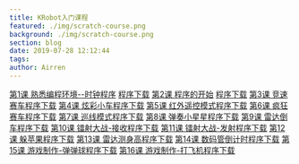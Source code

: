 ```yaml
---
title: KRobot入门课程
featured: ./img/scratch-course.png
background: ./img/scratch-course.png
section: blog
date: 2019-07-28 12:12:44
tags:
author: Airren
---
```


[第1课 熟悉编程环境--时钟程序](./course/小氪入门/第1课时钟程序/第1课.pptx) [程序下载](./course/小氪入门/第1课时钟程序/时钟程序练习2.sb2)
[第2课 程序的开始](./course/小氪入门/第2课程序的开始/第二节.docx) [程序下载](./course/小氪入门/第2课程序的开始/按键控制.sb2)
[第3课 竞速赛车](./course/小氪入门/第3课竞速赛车/第3课.pptx)[程序下载](./course/小氪入门/第3课竞速赛车/竞速赛车.sb2)
[第4课 炫彩小车](./course/小氪入门/第4课炫彩小车/第4课.pptx)[程序下载](./course/小氪入门/第4课炫彩小车/炫彩小车.sb2)
[第5课 红外遥控模式](./course/小氪入门/第5课红外遥控模式/第5课.pptx)[程序下载](./course/小氪入门/第5课红外遥控模式/红外遥控车.sb2)
[第6课 疯狂赛车](./course/小氪入门/第6课疯狂赛车/第6课.pptx)[程序下载](./course/小氪入门/第6课疯狂赛车/疯狂模式.sb2)
[第7课 巡线模式](./course/小氪入门/第7课寻线模式/第7课.pptx)[程序下载](./course/小氪入门/第7课寻线模式/寻线模式.sb2)
[第8课 弹奏小星星](./course/小氪入门/第8课弹奏小星星/第8课.pptx)[程序下载](./course/小氪入门/第8课弹奏小星星/弹奏电子音乐.sb2)
[第9课 雷达倒车](./course/小氪入门/第9课雷达倒车/第9课.pptx)[程序下载](./course/小氪入门/第9课雷达倒车/倒车雷达.sb2)
[第10课 镭射大战-接收](./course/小氪入门/第10课镭射大战-接收/第10课.pptx)[程序下载](./course/小氪入门/第10课镭射大战-接收/红外线接收掉血程序3.sb2)
[第11课 镭射大战-发射](./course/小氪入门/第11课镭射大战-发射/第11课.pptx)[程序下载](./course/小氪入门/第11课镭射大战-发射/镭射大战-发射.sb2)
[第12课 躲苹果](./course/小氪入门/第12课躲苹果/第12课.pptx)[程序下载](./course/小氪入门/第12课躲苹果/老鼠接苹果.sb2)
[第13课 雷达测身高](./course/小氪入门/第13课雷达测身高/第13课.pptx)[程序下载](./course/小氪入门/第13课雷达测身高/雷达测身高2.sb2)
[第14课 数码管倒计时](./course/小氪入门/第14课数码管到计时器/第14课.pptx)[程序下载](./course/小氪入门/第14课数码管到计时器/数码管倒计时-无小数点版.sb2)
[第15课 游戏制作-弹弹球](./course/小氪入门/第15课游戏制作——弹弹球/守球门3.sb2)[程序下载](./course/小氪入门/第15课游戏制作——弹弹球/守球门3.sb2)
[第16课 游戏制作-打飞机](./course/小氪入门/第16课游戏制作——打飞机/打飞机.sb2)[程序下载](./course/小氪入门/第16课游戏制作——打飞机/打飞机.sb2)

